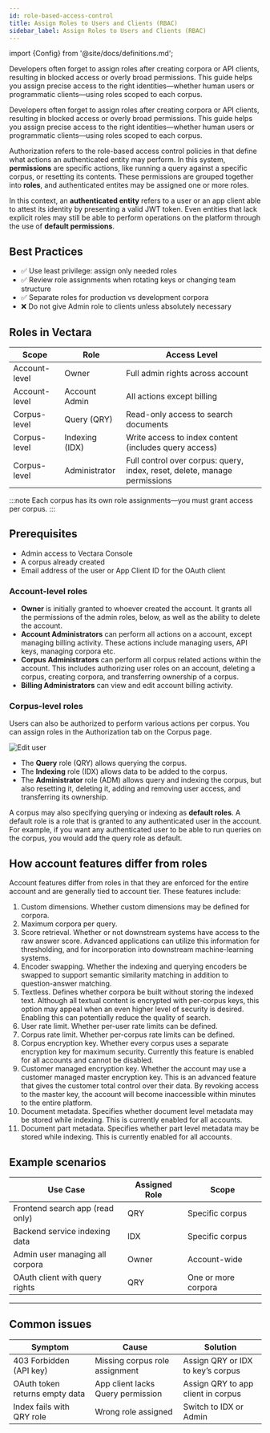 ```yaml
---
id: role-based-access-control
title: Assign Roles to Users and Clients (RBAC)
sidebar_label: Assign Roles to Users and Clients (RBAC)
---
```


import {Config} from '@site/docs/definitions.md';

Developers often forget to assign roles after creating corpora or API clients, 
resulting in blocked access or overly broad permissions. This guide helps you 
assign precise access to the right identities—whether human users or 
programmatic clients—using roles scoped to each corpus.

Developers often forget to assign roles after creating corpora or API clients, 
resulting in blocked access or overly broad permissions. This guide helps you 
assign precise access to the right identities—whether human users or 
programmatic clients—using roles scoped to each corpus.

Authorization refers to the role-based access control policies in <Config v="names.product"/> that define
what actions an authenticated entity may perform. In this system, **permissions** are 
specific actions, like running a query against a specific corpus, or resetting
its contents. These permissions are grouped together into **roles**, and
authenticated entites may be assigned one or more roles.

In this context, an **authenticated entity** refers to a user or an app client 
able to attest its identity by presenting a valid JWT token. Even entities that 
lack explicit roles may still be able to perform operations on the platform 
through the use of **default permissions**.

## Best Practices

- ✅ Use least privilege: assign only needed roles
- ✅ Review role assignments when rotating keys or changing team structure
- ✅ Separate roles for production vs development corpora
- ❌ Do not give Admin role to clients unless absolutely necessary

## Roles in Vectara

| **Scope**       | **Role**        | **Access Level**                                                          |
|------------------|------------------|----------------------------------------------------------------------------|
| Account-level    | Owner             | Full admin rights across account                                          |
| Account-level    | Account Admin     | All actions except billing                                                |
| Corpus-level     | Query (QRY)       | Read-only access to search documents                                      |
| Corpus-level     | Indexing (IDX)    | Write access to index content (includes query access)                     |
| Corpus-level     | Administrator     | Full control over corpus: query, index, reset, delete, manage permissions |

:::note
Each corpus has its own role assignments—you must grant access per corpus.
:::


## Prerequisites

- Admin access to Vectara Console
- A corpus already created
- Email address of the user or App Client ID for the OAuth client

### Account-level roles

- **Owner** is initially granted to whoever created the account. It grants
  all the permissions of the admin roles, below, as well as the ability to
  delete the account.
- **Account Administrators** can perform all actions on a account, except
  managing billing activity. These actions include managing users, API keys,
  managing corpora etc.
- **Corpus Administrators** can perform all corpus related actions within the
  account. This includes authorizing user roles on an account, deleting a corpus,
  creating corpora, and transferring ownership of a corpus.
- **Billing Administrators** can view and edit account billing activity.

### Corpus-level roles

Users can also be authorized to perform various actions per corpus. You can 
assign roles in the Authorization tab on the Corpus page.

![Edit user](/img/corpus_auth.png)

- The **Query** role (QRY) allows querying the corpus.
- The **Indexing** role (IDX) allows data to be added to the corpus.
- The **Administrator** role (ADM) allows query and indexing the corpus, but
  also resetting it, deleting it, adding and removing user access, and
  transferring its ownership.

A corpus may also specifying querying or indexing as **default roles**. A default
role is a role that is granted to any authenticated user in the account. For
example, if you want any authenticated user to be able to run queries on the
corpus, you would add the query role as default. 

## How account features differ from roles

Account features differ from roles in that they are enforced for the entire
account and are generally tied to account tier. These features include:

1. Custom dimensions. Whether custom dimensions may be defined for corpora.
2. Maximum corpora per query.
3. Score retrieval. Whether or not downstream systems have access to the raw
   answer score. Advanced applications can utilize this information for
   thresholding, and for incorporation into downstream machine-learning systems.
4. Encoder swapping. Whether the indexing and querying encoders be swapped to
   support semantic similarity matching in addition to question-answer matching.
5. Textless. Defines whether corpora be built without storing the indexed text.
   Although all textual content is encrypted with per-corpus keys, this option
   may appeal when an even higher level of security is desired. Enabling this
   can potentially reduce the quality of search.
6. User rate limit. Whether per-user rate limits can be defined.
7. Corpus rate limit. Whether per-corpus rate limits can be defined.
8. Corpus encryption key. Whether every corpus uses a separate encryption key
   for maximum security. Currently this feature is enabled for all accounts and
   cannot be disabled.
9. Customer managed encryption key. Whether the account may use a customer
   managed master encryption key. This is an advanced feature that gives the
   customer total control over their data. By revoking access to the master
   key, the account will become inaccessible within minutes to the entire
   platform.
10. Document metadata. Specifies whether document level metadata may be stored
   while indexing. This is currently enabled for all accounts.
11. Document part metadata. Specifies whether part level metadata may be stored
   while indexing. This is currently enabled for all accounts.


## Example scenarios

| **Use Case**                      | **Assigned Role** | **Scope**        |
|-----------------------------------|-------------------|------------------|
| Frontend search app (read only)   | QRY               | Specific corpus  |
| Backend service indexing data     | IDX               | Specific corpus  |
| Admin user managing all corpora   | Owner             | Account-wide     |
| OAuth client with query rights    | QRY               | One or more corpora |

---

## Common issues

| **Symptom**                    | **Cause**                            | **Solution**                                 |
|--------------------------------|---------------------------------------|----------------------------------------------|
| 403 Forbidden (API key)        | Missing corpus role assignment        | Assign QRY or IDX to key’s corpus            |
| OAuth token returns empty data | App client lacks Query permission     | Assign QRY to app client in corpus           |
| Index fails with QRY role      | Wrong role assigned                   | Switch to IDX or Admin                       |


